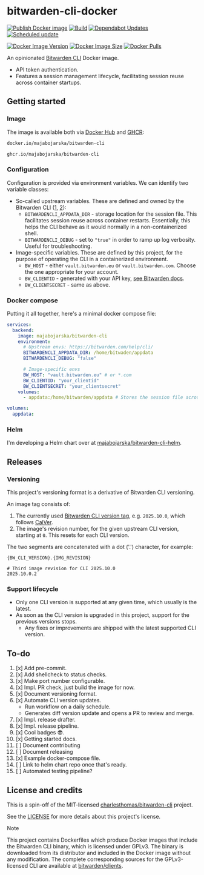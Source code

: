 # bitwarden-cli-docker

[![Publish Docker image](https://github.com/majabojarska/bitwarden-cli-docker/actions/workflows/release.yaml/badge.svg)](https://github.com/majabojarska/bitwarden-cli-docker/actions/workflows/release.yaml)
[![Build](https://github.com/majabojarska/bitwarden-cli-docker/actions/workflows/status.yaml/badge.svg)](https://github.com/majabojarska/bitwarden-cli-docker/actions/workflows/status.yaml)
[![Dependabot Updates](https://github.com/majabojarska/bitwarden-cli-docker/actions/workflows/dependabot/dependabot-updates/badge.svg)](https://github.com/majabojarska/bitwarden-cli-docker/actions/workflows/dependabot/dependabot-updates)
[![Scheduled update](https://github.com/majabojarska/bitwarden-cli-docker/actions/workflows/update_cli.yaml/badge.svg)](https://github.com/majabojarska/bitwarden-cli-docker/actions/workflows/update_cli.yaml)

[![Docker Image Version](https://img.shields.io/docker/v/majabojarska/bitwarden-cli)](https://hub.docker.com/r/majabojarska/bitwarden-cli/tags)
[![Docker Image Size](https://img.shields.io/docker/image-size/majabojarska/bitwarden-cli)](https://hub.docker.com/r/majabojarska/bitwarden-cli/tags)
[![Docker Pulls](https://img.shields.io/docker/pulls/majabojarska/bitwarden-cli)](https://hub.docker.com/r/majabojarska/bitwarden-cli/tags)

An opinionated [Bitwarden CLI](https://bitwarden.com/help/cli/) Docker image.

- API token authentication.
- Features a session management lifecycle, facilitating session reuse across container startups.

## Getting started

### Image

The image is available both via
[Docker Hub](https://hub.docker.com/r/majabojarska/bitwarden-cli/tags)
and
[GHCR](https://github.com/majabojarska/bitwarden-cli-docker/pkgs/container/bitwarden-cli):

```sh
docker.io/majabojarska/bitwarden-cli
```

```sh
ghcr.io/majabojarska/bitwarden-cli
```

### Configuration

Configuration is provided via environment variables. We can identify two variable classes:

- So-called upstream variables. These are defined and owned by the Bitwarden CLI ([1](https://bitwarden.com/help/cli/), [2](https://bitwarden.com/help/data-storage/#CLI)):
  - `BITWARDENCLI_APPDATA_DIR` - storage location for the session file.
    This facilitates session reuse across container restarts.
    Essentially, this helps the CLI behave as it would normally in a non-containerized shell.
  - `BITWARDENCLI_DEBUG` - set to `"true"` in order to ramp up log verbosity. Useful for troubleshooting.
- Image-specific variables. These are defined by this project, for the purpose of operating the CLI
  in a containerized environment.
  - `BW_HOST` - either `vault.bitwarden.eu` or `vault.bitwarden.com`. Choose the one appropriate for your account.
  - `BW_CLIENTID` - generated with your API key, [see Bitwarden docs](https://bitwarden.com/help/personal-api-key/).
  - `BW_CLIENTSECRET` - same as above.

### Docker compose

Putting it all together, here's a minimal docker compose file:

```yaml
services:
  backend:
    image: majabojarska/bitwarden-cli
    environment:
      # Upstream envs: https://bitwarden.com/help/cli/
      BITWARDENCLI_APPDATA_DIR: /home/bitwaden/appdata
      BITWARDENCLI_DEBUG: "false"

      # Image-specific envs
      BW_HOST: "vault.bitwarden.eu" # or *.com
      BW_CLIENTID: "your_clientid"
      BW_CLIENTSECRET: "your_clientsecret"
    volumes:
      - appdata:/home/bitwarden/appdata # Stores the session file across restarts

volumes:
  appdata:
```

### Helm

I'm developing a Helm chart over at [majabojarska/bitwarden-cli-helm](https://github.com/majabojarska/bitwarden-cli-helm).

## Releases

### Versioning

This project's versioning format is a derivative of Bitwarden CLI versioning.

An image tag consists of:

1. The currently used [Bitwarden CLI version tag](https://github.com/bitwarden/clients/releases?q=CLI&expanded=true), e.g. `2025.10.0`, which follows [CalVer](https://calver.org/).
1. The image's revision number, for the given upstream CLI version, starting at `0`. This resets for each CLI version.

The two segments are concatenated with a dot ('.') character, for example:

```plain
{BW_CLI_VERSION}.{IMG_REVISION}

# Third image revision for CLI 2025.10.0
2025.10.0.2
```

### Support lifecycle

- Only one CLI version is supported at any given time, which usually is the latest.
- As soon as the CLI version is upgraded in this project, support for the previous versions stops.
  - Any fixes or improvements are shipped with the latest supported CLI version.

## To-do

1. [x] Add pre-commit.
1. [x] Add shellcheck to status checks.
1. [x] Make port number configurable.
1. [x] Impl. PR check, just build the image for now.
1. [x] Document versioning format.
1. [x] Automate CLI version updates.
   - Run workflow on a daily schedule.
   - Generates diff version update and opens a PR to review and merge.
1. [x] Impl. release drafter.
1. [x] Impl. release pipeline.
1. [x] Cool badges 😎.
1. [x] Getting started docs.
1. [ ] Document contributing
1. [ ] Document releasing
1. [x] Example docker-compose file.
1. [ ] Link to helm chart repo once that's ready.
1. [ ] Automated testing pipeline?

## License and credits

This is a spin-off of the MIT-licensed
[charlesthomas/bitwarden-cli](https://github.com/charlesthomas/bitwarden-cli) project.

See the [LICENSE](./LICENSE) for more details about this project's license.

> [!NOTE]
> This project contains Dockerfiles which produce Docker images that include the Bitwarden CLI binary, which is licensed under GPLv3.
> The binary is downloaded from its distributor and included in the Docker image without any modification.
> The complete corresponding sources for the GPLv3-licensed CLI are available at [bitwarden/clients](https://github.com/bitwarden/clients).

